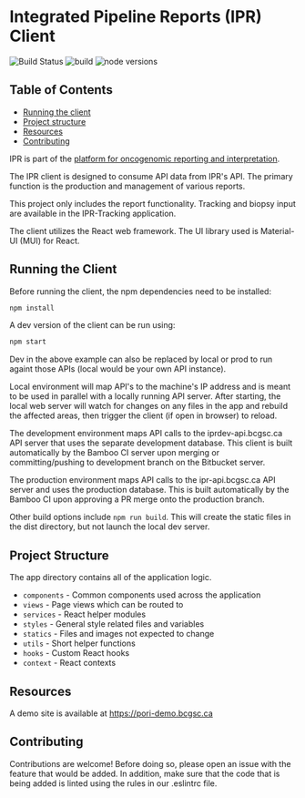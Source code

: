 # Integrated Pipeline Reports (IPR) Client

![Build Status](https://www.bcgsc.ca/bamboo/plugins/servlet/wittified/build-status/PORI-IPRCLI) ![build](https://github.com/bcgsc/pori_ipr_client/workflows/build/badge.svg?branch=master) ![node versions](https://img.shields.io/badge/node-12%20%7C%2014-blue)

## Table of Contents

* [Running the client](#running-the-client)
* [Project structure](#project-structure)
* [Resources](#resources)
* [Contributing](#contributing)

IPR is part of the [platform for oncogenomic reporting and interpretation](https://github.com/bcgsc/pori).

The IPR client is designed to consume API data from IPR's API. The primary function is the production and management of various reports.

This project only includes the report functionality. Tracking and biopsy input are available in the IPR-Tracking application.

The client utilizes the React web framework. The UI library used is Material-UI (MUI) for React.

## Running the Client

Before running the client, the npm dependencies need to be installed:

```Bash
npm install
```

A dev version of the client can be run using:

```Bash
npm start
```

Dev in the above example can also be replaced by local or prod to run againt those APIs (local would be your own API instance).

Local environment will map API's to the machine's IP address and is meant to be used in parallel with a locally
running API server. After starting, the local web server will watch for changes on any files in the app and rebuild
the affected areas, then trigger the client (if open in browser) to reload.

The development environment maps API calls to the iprdev-api.bcgsc.ca API server that uses the separate development
database. This client is built automatically by the Bamboo CI server upon merging or committing/pushing to development
branch on the Bitbucket server.

The production environment maps API calls to the ipr-api.bcgsc.ca API server and uses the production database. This
is built automatically by the Bamboo CI upon approving a PR merge onto the production branch.

Other build options include `npm run build`. This will create the static files in the dist directory, but not
launch the local dev server.

## Project Structure

The app directory contains all of the application logic.

* `components` - Common components used across the application
* `views` - Page views which can be routed to
* `services` - React helper modules
* `styles` - General style related files and variables
* `statics` - Files and images not expected to change
* `utils` - Short helper functions
* `hooks` - Custom React hooks
* `context` - React contexts

## Resources

A demo site is available at https://pori-demo.bcgsc.ca

## Contributing

Contributions are welcome! Before doing so, please open an issue with the feature that would be added.
In addition, make sure that the code that is being added is linted using the rules in our .eslintrc file.